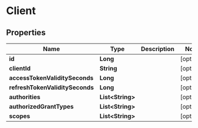 

# Client

## Properties

Name | Type | Description | Notes
------------ | ------------- | ------------- | -------------
**id** | **Long** |  |  [optional]
**clientId** | **String** |  |  [optional]
**accessTokenValiditySeconds** | **Long** |  |  [optional]
**refreshTokenValiditySeconds** | **Long** |  |  [optional]
**authorities** | **List&lt;String&gt;** |  |  [optional]
**authorizedGrantTypes** | **List&lt;String&gt;** |  |  [optional]
**scopes** | **List&lt;String&gt;** |  |  [optional]



